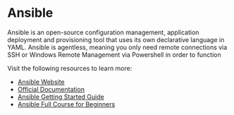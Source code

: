 # Ansible

Ansible is an open-source configuration management, application deployment and provisioning tool that uses its own declarative language in YAML. Ansible is agentless, meaning you only need remote connections via SSH or Windows Remote Management via Powershell in order to function


Visit the following resources to learn more:

- [Ansible Website](https://www.ansible.com/)
- [Official Documentation](https://docs.ansible.com/)
- [Ansible Getting Started Guide](https://www.ansible.com/resources/get-started)
- [Ansible Full Course for Beginners](https://www.youtube.com/watch?v=9Ua2b06oAr4)

